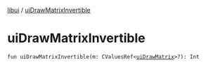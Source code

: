 [libui](README.md) / [uiDrawMatrixInvertible](ui-draw-matrix-invertible.md)

# uiDrawMatrixInvertible

`fun uiDrawMatrixInvertible(m: CValuesRef<`[`uiDrawMatrix`](ui-draw-matrix/README.md)`>?): Int`
